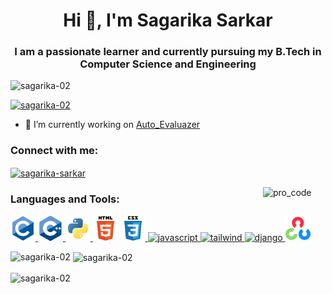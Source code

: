 <h1 align="center">Hi 👋, I'm Sagarika Sarkar</h1>
<h3 align="center">I am a passionate learner and currently pursuing my B.Tech in Computer Science and Engineering</h3>


<p align="left"> <img src="https://komarev.com/ghpvc/?username=sagarika-02&label=Profile%20views&color=0e75b6&style=flat" alt="sagarika-02" /> </p>

<p align="left"> <a href="https://github.com/ryo-ma/github-profile-trophy"><img src="https://github-profile-trophy.vercel.app/?username=sagarika-02" alt="sagarika-02" /></a> </p>


- 🔭 I’m currently working on [Auto_Evaluazer](https://github.com/Ricky2054/Auto_Evaluazer)

<h3 align="left">Connect with me:</h3>
<p align="left">
<a href="https://linkedin.com/in/sagarika-sarkar" target="blank"><img align="center" src="https://raw.githubusercontent.com/rahuldkjain/github-profile-readme-generator/master/src/images/icons/Social/linked-in-alt.svg" alt="sagarika-sarkar" height="30" width="40" /></a>
</p>

<img align="right" width="100" alt="pro_code" src="https://media.tenor.com/QVC1Nmb9TwUAAAAi/coding.gif" >
<h3 align="left">Languages and Tools:</h3>

<p align="left">
  <a href="https://www.cprogramming.com/" target="_blank" rel="noreferrer"> <img src="https://raw.githubusercontent.com/devicons/devicon/master/icons/c/c-original.svg" alt="c" width="40" height="40"/> </a>
  <a href="https://www.w3schools.com/cpp/" target="_blank" rel="noreferrer"> <img src="https://raw.githubusercontent.com/devicons/devicon/master/icons/cplusplus/cplusplus-original.svg" alt="cplusplus" width="40" height="40"/> </a>
    <a href="https://www.python.org" target="_blank" rel="noreferrer"> <img src="https://raw.githubusercontent.com/devicons/devicon/master/icons/python/python-original.svg" alt="python" width="40" height="40"/> </a> 
    <a href="https://www.w3.org/html/" target="_blank" rel="noreferrer"> <img src="https://raw.githubusercontent.com/devicons/devicon/master/icons/html5/html5-original-wordmark.svg" alt="html5" width="40" height="40"/></a> 
  <a href="https://www.w3schools.com/css/" target="_blank" rel="noreferrer"> <img src="https://raw.githubusercontent.com/devicons/devicon/master/icons/css3/css3-original-wordmark.svg" alt="css3" width="40" height="40"/> </a>
  <a href="https://www.javascript.com/" target="_blank" rel="noreferrer"> 
    <img src="https://upload.wikimedia.org/wikipedia/commons/6/6a/JavaScript-logo.png" alt="javascript" width="40" height="40"/> 
  </a>
  <a href="https://tailwindcss.com/" target="_blank" rel="noreferrer"> <img src="https://www.vectorlogo.zone/logos/tailwindcss/tailwindcss-icon.svg" alt="tailwind" width="40" height="40"/> </a> 
    <a href="https://www.djangoproject.com/" target="_blank" rel="noreferrer"> 
    <img src="https://www.djangoproject.com/m/img/logos/django-logo-negative.png" alt="django" width="40" height="40"/> 
  </a> 
   <a href="https://opencv.org/" target="_blank" rel="noreferrer"> 
    <img src="https://raw.githubusercontent.com/devicons/devicon/master/icons/opencv/opencv-original.svg" alt="opencv" width="40" height="40"/> 
  </a>
</p>

<p><img align="left" src="https://github-readme-stats.vercel.app/api/top-langs?username=sagarika-02&show_icons=true&locale=en&layout=compact" alt="sagarika-02" /></p>

<p>&nbsp;<img align="center" src="https://github-readme-stats.vercel.app/api?username=sagarika-02&show_icons=true&locale=en" alt="sagarika-02" /></p>

<p><img align="center" src="https://github-readme-streak-stats.herokuapp.com/?user=sagarika-02&" alt="sagarika-02" /></p>
